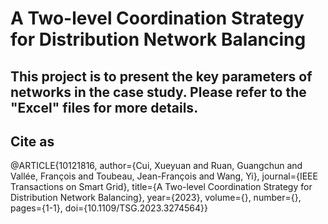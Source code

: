 # A Two-level Coordination Strategy for Distribution Network Balancing
## This project is to present the key parameters of networks in the case study. Please refer to the "Excel" files for more details.

## Cite as
@ARTICLE{10121816,
  author={Cui, Xueyuan and Ruan, Guangchun and Vallée, François and Toubeau, Jean-François and Wang, Yi},
  journal={IEEE Transactions on Smart Grid}, 
  title={A Two-level Coordination Strategy for Distribution Network Balancing}, 
  year={2023},
  volume={},
  number={},
  pages={1-1},
  doi={10.1109/TSG.2023.3274564}}
